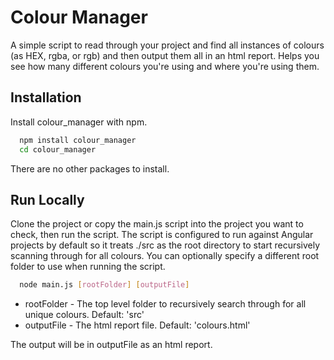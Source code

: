 
# Colour Manager

A simple script to read through your project and find all instances of colours (as HEX, rgba, or rgb) and then output them all in an html report. Helps you see how many different colours you're using and where you're using them.


## Installation

Install colour_manager with npm.

```bash
  npm install colour_manager
  cd colour_manager
```

There are no other packages to install.
## Run Locally

Clone the project or copy the main.js script into the project you want to check, then run the script. The script is configured to run against Angular projects by default so it treats ./src as the root directory to start recursively scanning through for all colours. You can optionally specify a different root folder to use when running the script.

```bash
  node main.js [rootFolder] [outputFile]
```

* rootFolder - The top level folder to recursively search through for all unique colours. Default: 'src'
* outputFile - The html report file. Default: 'colours.html'

The output will be in outputFile as an html report.
  